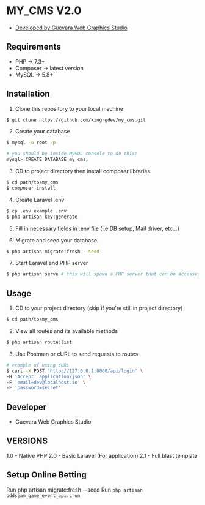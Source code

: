 # MY_CMS V2.0

-   [Developed by Guevara Web Graphics Studio](https://guevarawebgraphics.com.com)

## Requirements

-   PHP -> 7.3+
-   Composer -> latest version
-   MySQL -> 5.8+

## Installation

1. Clone this repository to your local machine

```sh
$ git clone https://github.com/kingrgdev/my_cms.git
```

2. Create your database

```sh
$ mysql -u root -p

# you should be inside MySQL console to do this:
mysql> CREATE DATABASE my_cms;
```

3. CD to project directory then install composer libraries

```sh
$ cd path/to/my_cms
$ composer install
```

4. Create Laravel .env

```sh
$ cp .env.example .env
$ php artisan key:generate
```

5. Fill in necessary fields in .env file (i.e DB setup, Mail driver, etc...)

6. Migrate and seed your database

```sh
$ php artisan migrate:fresh --seed
```

7. Start Laravel and PHP server

```sh
$ php artisan serve # this will spawn a PHP server that can be accessed at http://127.0.0.1:8000
```

## Usage

1. CD to your project directory (skip if you're still in project directory)

```sh
$ cd path/to/my_cms
```

2. View all routes and its available methods

```sh
$ php artisan route:list
```

3. Use Postman or cURL to send requests to routes

```sh
# example of using cURL
$ curl -X POST 'http://127.0.0.1:8000/api/login' \
-H 'Accept: application/json' \
-F 'email=dev@localhost.io' \
-F 'password=secret'
```

## Developer

-   Guevara Web Graphics Studio

## VERSIONS

1.0 - Native PHP
2.0 - Basic Laravel (For application)
2.1 - Full blast template

## Setup Online Betting

Run php artisan migrate:fresh --seed
Run `php artisan oddsjam_game_event_api:cron`
